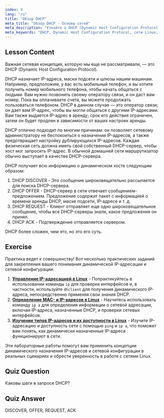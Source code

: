 ```yaml
---
index: 9
lang: "ru"
title: "Обзор DHCP"
meta_title: "Обзор DHCP - Основы сетей"
meta_description: "Узнайте о DHCP (Dynamic Host Configuration Protocol) в Linux. Поймите, как DHCP назначает IP-адреса и его четырехэтапный процесс. Начните свой путь в сетевых технологиях Linux!"
meta_keywords: "DHCP, Dynamic Host Configuration Protocol, сети Linux, IP-адрес, учебник DHCP, для начинающих, руководство"
---
```


## Lesson Content

Важная сетевая концепция, которую мы еще не рассматривали, — это DHCP (Dynamic Host Configuration Protocol).

DHCP назначает IP-адреса, маски подсети и шлюзы нашим машинам. Например, предположим, у вас есть мобильный телефон, и вы хотите получить номер мобильного телефона, чтобы начать общаться с людьми. Вам нужно позвонить своему оператору связи, и он даст вам номер. Пока вы оплачиваете счета, вы можете продолжать пользоваться телефоном. DHCP в данном случае — это оператор связи; он дает вам IP-адрес, чтобы вы могли общаться с другими IP-адресами. Вам также выдается IP-адрес в аренду; срок его действия ограничен, затем он будет продлен в зависимости от ваших настроек аренды.

DHCP отлично подходит по многим причинам: он позволяет сетевому администратору не беспокоиться о назначении IP-адресов, а также предотвращает настройку дублирующихся IP-адресов. Каждая физическая сеть должна иметь свой собственный DHCP-сервер, чтобы хост мог запросить IP-адрес. В обычной домашней сети маршрутизатор обычно выступает в качестве DHCP-сервера.

DHCP получает всю информацию о динамическом хосте следующим образом:

1. DHCP DISCOVER - Это сообщение широковещательно рассылается для поиска DHCP-сервера.
2. DHCP OFFER - DHCP-сервер в сети отвечает сообщением-предложением. Предложение содержит пакет с информацией о времени аренды DHCP, маске подсети, IP-адресе и т. д.
3. DHCP REQUEST - Клиент отправляет еще одно широковещательное сообщение, чтобы все DHCP-серверы знали, какое предложение он принял.
4. DHCP ACK - Подтверждение отправляется сервером.

DHCP более сложен, чем это, но это его суть.

## Exercise

Практика ведет к совершенству! Вот несколько практических заданий для закрепления вашего понимания динамической IP-адресации и сетевой конфигурации:

1. **[Управление IP-адресацией в Linux](https://labex.io/ru/labs/comptia-manage-ip-addressing-in-linux-592736)** - Попрактикуйтесь в использовании команды `ip` для проверки интерфейсов и, в частности, используйте `dhclient` для получения динамического IP-адреса, непосредственно применяя свои знания DHCP.
2. **[Определение MAC- и IP-адресов в Linux](https://labex.io/ru/labs/comptia-identify-mac-and-ip-addresses-in-linux-592731)** - Научитесь использовать команду `ip a` для определения информации о сетевой адресации, включая IP-адреса, назначенные DHCP, и проверки сетевых интерфейсов.
3. **[Изучение типов IP-адресов и их доступности в Linux](https://labex.io/ru/labs/comptia-explore-ip-address-types-and-reachability-in-linux-592780)** - Изучите IP-адресацию и доступность сети с помощью `ping` и `ip a`, что поможет вам понять, как динамически назначенные IP-адреса функционируют в сети.

Эти лабораторные работы помогут вам применить концепции динамического назначения IP-адресов и сетевой конфигурации в реальных сценариях и обрести уверенность в работе с сетями Linux.

## Quiz Question

Каковы шаги в запросе DHCP?

## Quiz Answer

DISCOVER, OFFER, REQUEST, ACK
